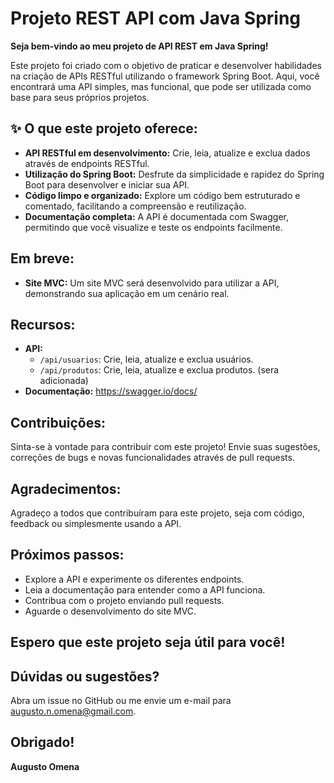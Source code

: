#  Projeto REST API com Java Spring

**Seja bem-vindo ao meu projeto de API REST em Java Spring!**

Este projeto foi criado com o objetivo de praticar e desenvolver habilidades na criação de APIs RESTful utilizando o framework Spring Boot. Aqui, você encontrará uma API simples, mas funcional, que pode ser utilizada como base para seus próprios projetos.

## ✨ O que este projeto oferece:

* **API RESTful em desenvolvimento:** Crie, leia, atualize e exclua dados através de endpoints RESTful.
* **Utilização do Spring Boot:** Desfrute da simplicidade e rapidez do Spring Boot para desenvolver e iniciar sua API.
* **Código limpo e organizado:** Explore um código bem estruturado e comentado, facilitando a compreensão e reutilização.
* **Documentação completa:** A API é documentada com Swagger, permitindo que você visualize e teste os endpoints facilmente.

##  Em breve:

* **Site MVC:** Um site MVC será desenvolvido para utilizar a API, demonstrando sua aplicação em um cenário real.

##  Recursos:

* **API:**
    * `/api/usuarios`: Crie, leia, atualize e exclua usuários.
    * `/api/produtos`: Crie, leia, atualize e exclua produtos. (sera adicionada)
* **Documentação:** https://swagger.io/docs/

##  Contribuições:

Sinta-se à vontade para contribuir com este projeto! Envie suas sugestões, correções de bugs e novas funcionalidades através de pull requests.

##  Agradecimentos:

Agradeço a todos que contribuíram para este projeto, seja com código, feedback ou simplesmente usando a API.

##  Próximos passos:

* Explore a API e experimente os diferentes endpoints.
* Leia a documentação para entender como a API funciona.
* Contribua com o projeto enviando pull requests.
* Aguarde o desenvolvimento do site MVC.

##  Espero que este projeto seja útil para você!

##  Dúvidas ou sugestões?

Abra um issue no GitHub ou me envie um e-mail para augusto.n.omena@gmail.com.

##  Obrigado!

**Augusto Omena**

